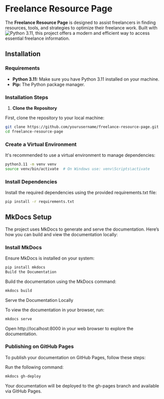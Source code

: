# Freelance Resource Page

The **Freelance Resource Page** is designed to assist freelancers in finding resources, tools, and strategies to optimize their freelance work. Built with ![Python 3.11](https://img.shields.io/badge/python-3.11-blue), this project offers a modern and efficient way to access essential freelance information.

## Installation

### Requirements

- **Python 3.11:** Make sure you have Python 3.11 installed on your machine.
- **Pip:** The Python package manager.

### Installation Steps

1. **Clone the Repository**

First, clone the repository to your local machine:

```bash
git clone https://github.com/yourusername/freelance-resource-page.git
cd freelance-resource-page
```


### Create a Virtual Environment

It's recommended to use a virtual environment to manage dependencies:

```bash
python3.11 -m venv venv
source venv/bin/activate  # On Windows use: venv\Scripts\activate
```

### Install Dependencies

Install the required dependencies using the provided requirements.txt file:

```bash
pip install -r requirements.txt
```

## MkDocs Setup

The project uses MkDocs to generate and serve the documentation. Here’s how you can build and view the documentation locally:

### Install MkDocs

Ensure MkDocs is installed on your system:

```bash
pip install mkdocs
Build the Documentation
```

Build the documentation using the MkDocs command:

```bash
mkdocs build
```

Serve the Documentation Locally

To view the documentation in your browser, run:

```bash
mkdocs serve
```

Open http://localhost:8000 in your web browser to explore the documentation.


### Publishing on GitHub Pages
To publish your documentation on GitHub Pages, follow these steps:

Run the following command:

```bash
mkdocs gh-deploy
```

Your documentation will be deployed to the gh-pages branch and available via GitHub Pages.
